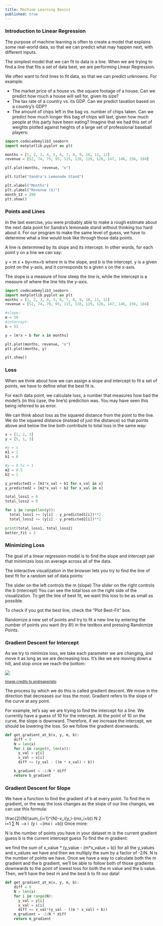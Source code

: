 ```yaml
---
title: Machine Learning Basics
published: true
---
```


### Introduction to Linear Regression
The purpose of machine learning is often to create a model that explains some real-world data, so that we can predict what may happen next, with different inputs.

The simplest model that we can fit to data is a line. When we are trying to find a line that fits a set of data best, we are performing Linear Regression.

We often want to find lines to fit data, so that we can predict unknowns. For example:

- The market price of a house vs. the square footage of a house. Can we predict how much a house will sell for, given its size?
- The tax rate of a country vs. its GDP. Can we predict taxation based on a country’s GDP?
- The amount of chips left in the bag vs. number of chips taken. Can we predict how much longer this bag of chips will last, given how much people at this party have been eating?
Imagine that we had this set of weights plotted against heights of a large set of professional baseball players:

```python
import codecademylib3_seaborn
import matplotlib.pyplot as plt

months = [1, 2, 3, 4, 5, 6, 7, 8, 9, 10, 11, 12]
revenue = [52, 74, 79, 95, 115, 110, 129, 126, 147, 146, 156, 184]

plt.plot(months, revenue, "o")

plt.title("Sandra's Lemonade Stand")

plt.xlabel("Months")
plt.ylabel("Revenue ($)")
month_13 = 200
plt.show()
```

### Points and Lines
In the last exercise, you were probably able to make a rough estimate about the next data point for Sandra’s lemonade stand without thinking too hard about it. For our program to make the same level of guess, we have to determine what a line would look like through those data points.

A line is determined by its slope and its intercept. In other words, for each point y on a line we can say:

y = m x + by=mx+b
where m is the slope, and b is the intercept. y is a given point on the y-axis, and it corresponds to a given x on the x-axis.

The slope is a measure of how steep the line is, while the intercept is a measure of where the line hits the y-axis.

```python
import codecademylib3_seaborn
import matplotlib.pyplot as plt
months = [1, 2, 3, 4, 5, 6, 7, 8, 9, 10, 11, 12]
revenue = [52, 74, 79, 95, 115, 110, 129, 126, 147, 146, 156, 184]

#slope:
m = 10
#intercept:
b = 53

y = [m*x + b for x in months]

plt.plot(months, revenue, "o")
plt.plot(months, y)

plt.show()

```

###  Loss
When we think about how we can assign a slope and intercept to fit a set of points, we have to define what the best fit is.

For each data point, we calculate loss, a number that measures how bad the model’s (in this case, the line’s) prediction was. You may have seen this being referred to as error.

We can think about loss as the squared distance from the point to the line. We do the squared distance (instead of just the distance) so that points above and below the line both contribute to total loss in the same way:

```python
x = [1, 2, 3]
y = [5, 1, 3]

#y = x
m1 = 1
b1 = 0

#y = 0.5x + 1
m2 = 0.5
b2 = 1

y_predicted1 = [m1*x_val + b1 for x_val in x]
y_predicted2 = [m2*x_val + b2 for x_val in x]

total_loss1 = 0
total_loss2 = 0

for i in range(len(y)):
  total_loss1 += (y[i] - y_predicted1[i])**2
  total_loss2 += (y[i] - y_predicted2[i])**2
  
print(total_loss1, total_loss2)
better_fit = 2
```

### Minimizing Loss
The goal of a linear regression model is to find the slope and intercept pair that minimizes loss on average across all of the data.

The interactive visualization in the browser lets you try to find the line of best fit for a random set of data points:

The slider on the left controls the m (slope)
The slider on the right controls the b (intercept)
You can see the total loss on the right side of the visualization. To get the line of best fit, we want this loss to be as small as possible.

To check if you got the best line, check the “Plot Best-Fit” box.

Randomize a new set of points and try to fit a new line by entering the number of points you want (try 8!) in the textbox and pressing Randomize Points.

### Gradient Descent for Intercept
As we try to minimize loss, we take each parameter we are changing, and move it as long as we are decreasing loss. It’s like we are moving down a hill, and stop once we reach the bottom:

![](https://www.andreaperlato.com/img/gradientderivate.png)

<sub>[Image credits to andreaperlato](https://www.andreaperlato.com/theorypost/gradient-descent-step-by-step/)</sub>


The process by which we do this is called gradient descent. We move in the direction that decreases our loss the most. Gradient refers to the slope of the curve at any point.

For example, let’s say we are trying to find the intercept for a line. We currently have a guess of 10 for the intercept. At the point of 10 on the curve, the slope is downward. Therefore, if we increase the intercept, we should be lowering the loss. So we follow the gradient downwards.

```python
def get_gradient_at_b(x, y, m, b):
    diff = 0
    N = len(x)
    for i in range(0, len(x)):
      y_val = y[i]
      x_val = x[i]
      diff += (y_val - ((m * x_val) + b))

    b_gradient = -2/N * diff
    return b_gradient
```

### Gradient Descent for Slope
We have a function to find the gradient of b at every point. To find the m gradient, or the way the loss changes as the slope of our line changes, we can use this formula:

\frac{2}{N}\sum_{i=1}^{N}-x_i(y_i-(mx_i+b)) 
N
2
​	  
i=1
∑
N
​	 −x 
i
​	 (y 
i
​	 −(mx 
i
​	 +b))
Once more:

N is the number of points you have in your dataset
m is the current gradient guess
b is the current intercept guess
To find the m gradient:

we find the sum of x_value * (y_value - (m*x_value + b)) for all the y_values and x_values we have
and then we multiply the sum by a factor of -2/N. N is the number of points we have.
Once we have a way to calculate both the m gradient and the b gradient, we’ll be able to follow both of those gradients downwards to the point of lowest loss for both the m value and the b value. Then, we’ll have the best m and the best b to fit our data!


```python
def get_gradient_at_m(x, y, m, b):
    diff = 0
    N = len(x)
    for i in range(N):
      y_val = y[i]
      x_val = x[i]
      diff += x_val*(y_val - ((m * x_val) + b))
    m_gradient = -2/N * diff
    return m_gradient
```
